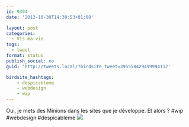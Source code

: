```yaml
---
id: 9304
date: '2013-10-30T14:30:53+01:00'

layout: post
categories:
  - Vis ma vie
tags:
  - tweet
format: status
publish_social: no
guid: 'http://tweets.local/?birdsite_tweet=395558429499994112'

birdsite_hashtags:
    - despicableme
    - webdesign
    - wip
---
```


Oui, je mets des Minions dans les sites que je développe. Et alors ? #wip #webdesign #despicableme ![](http://tweets.local/wp-content/uploads/twitter-archive/tweets_media/395558429499994112-BX1OS76CMAA_ngC.png)